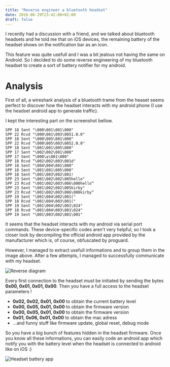 ```yaml
---
title: "Reverse engineer a bluetooth headset"
date: 2016-06-29T23:42:00+02:00
draft: false
---
```


I recently had a discussion with a friend, and we talked about bluetooth headsets and he told me that on iOS devices, the remaining battery of the headset shows on the notification bar as an icon. 

<!--more-->

This feature was quite usefull and I was a bit jealous not having the same on Android. So I decided to do some reverse engineering of my bluetooth headset to create a sort of battery notifier for my android.

# Analysis

First of all, a wireshark analysis of a bluetooth trame from the heaset seems perfect to discover how the headset interacts with my android phone (I use the headset android app to generate traffic). 

I kept the interesting part on the screenshot bellow.

```nohighlight
SPP 18 Sent "\000\001\001\000"
SPP 22 Rcvd "\000\001\003\0051.0.0"
SPP 18 Sent "\000\005\001\000"
SPP 22 Rcvd “\000\005\003\0052.0.0"
SPP 18 Sent "\001\001\005\000"
SPP 17 Sent "\002\002\001\000"
SPP 17 Sent “\000\a\001\000"
SPP 18 Rcvd “\002\002\003\001d"
SPP 18 Sent "\004\004\001\000"
SPP 18 Sent "\001\001\005\000"
SPP 18 Sent “\001\003\002\001!
SPP 23 Sent "\001\002\002\005hello"
SPP 23 Rcvd "\001\002\003\006\000hello“
SPP 23 Sent "\001\002\002\005kirby"
SPP 23 Rcvd "\001\002\003\006\000kirby“
SPP 19 Sent "\001\004\002\001("
SPP 18 Rcvd "\001\004\003\001("
SPP 19 Sent "\001\004\002\001\024"
SPP 18 Rcvd “\001\004\003\001\024"
SPP 19 Sent "\001\003\002\001\001"
```

It seems that the headset interacts with my android via serial port commands. These device-specific codes aren't very helpful, so I took a closer look by decompiling the official android app provided by the manufacturer which is, of course, obfuscated by proguard. 

However, I managed to extract usefull informations and to group them in the image above. After a few attempts, I managed to successfully communicate with my headset. 

![Reverse diagram](/img/headset/reverse.jpg)

Every first connection to the headset must be initiated by sending the bytes **0x00, 0x01, 0x01, 0x00**. Then you have a full access to the headset parameters !

* **0x02, 0x02, 0x01, 0x00** to obtain the current battery level
* **0x00, 0x05, 0x01, 0x00** to obtain the firmware version
* **0x00, 0x05, 0x01, 0x00** to obtain the firmware version
* **0x01, 0x06, 0x01, 0x00** to obtain the mac adress
* ...and funny stuff like firmware update, global reset, debug mode

So you have a big bunch of features hidden in the headset firmware. Once you know all these informations, you can easily code an android app which notify you with the battery level when the headset is connected to android like on iOS :) 

![Headset battery app](/img/headset/android.jpg)
